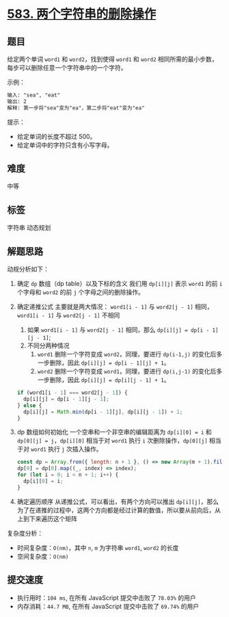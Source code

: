 # [583. 两个字符串的删除操作](https://leetcode-cn.com/problems/delete-operation-for-two-strings/)

## 题目

给定两个单词 `word1` 和 `word2`，找到使得 `word1` 和 `word2` 相同所需的最小步数，每步可以删除任意一个字符串中的一个字符。

示例：

```txt
输入: "sea", "eat"
输出: 2
解释: 第一步将"sea"变为"ea"，第二步将"eat"变为"ea"
```

提示：

- 给定单词的长度不超过 500。
- 给定单词中的字符只含有小写字母。

## 难度

中等

## 标签

字符串 动态规划

## 解题思路

动规分析如下：

1. 确定 `dp` 数组（dp table）以及下标的含义
   我们用 `dp[i][j]` 表示 `word1` 的前 `i` 个字母和 `word2` 的前 `j` 个字母之间的删除操作。
2. 确定递推公式
   主要就是两大情况： `word1[i - 1]` 与 `word2[j - 1]` 相同，`word1[i - 1]` 与 `word2[j - 1]` 不相同

   1. 如果 `word1[i - 1]` 与 `word2[j - 1]` 相同，那么 `dp[i][j] = dp[i - 1][j - 1]`;
   2. 不同分两种情况
      1. `word1` 删除一个字符变成 `word2`，同理，要进行 `dp(i-1,j)` 的变化后多一步删除，因此 `dp[i][j] = dp[i - 1][j] + 1`。
      1. `word2` 删除一个字符变成 `word1`，同理，要进行 `dp(i,j-1)` 的变化后多一步删除，因此 `dp[i][j] = dp[i][j - 1] + 1`。

   ```js
   if (word1[i - 1] === word2[j - 1]) {
     dp[i][j] = dp[i - 1][j - 1];
   } else {
     dp[i][j] = Math.min(dp[i - 1][j], dp[i][j - 1]) + 1;
   }
   ```

3. dp 数组如何初始化
   一个空串和一个非空串的编辑距离为 `dp[i][0] = i` 和 `dp[0][j] = j`，`dp[i][0]` 相当于对 `word1` 执行 `i` 次删除操作，`dp[0][j]` 相当于对 `word1` 执行 `j` 次插入操作。

   ```js
   const dp = Array.from({ length: n + 1 }, () => new Array(m + 1).fill(0));
   dp[0] = dp[0].map((_, index) => index);
   for (let i = 0; i < n + 1; i++) {
     dp[i][0] = i;
   }
   ```

4. 确定遍历顺序
   从递推公式，可以看出，有两个方向可以推出 `dp[i][j]`，那么为了在递推的过程中，这两个方向都是经过计算的数值，所以要从前向后，从上到下来遍历这个矩阵

复杂度分析：

- 时间复杂度：`O(nm)`，其中 `n`, `m` 为字符串 `word1`, `word2` 的长度
- 空间复杂度：`O(nm)`

## 提交速度

- 执行用时：`104 ms`, 在所有 JavaScript 提交中击败了 `78.03%` 的用户
- 内存消耗：`44.7 MB`, 在所有 JavaScript 提交中击败了 `69.74%` 的用户
